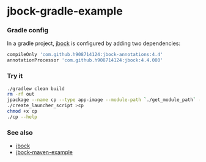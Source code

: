 # jbock-gradle-example

### Gradle config

In a gradle project,
[jbock](https://github.com/h908714124/jbock)
is configured by adding two dependencies:

````groovy
compileOnly 'com.github.h908714124:jbock-annotations:4.4'
annotationProcessor 'com.github.h908714124:jbock:4.4.000'
````

### Try it

````sh
./gradlew clean build
rm -rf out
jpackage --name cp --type app-image --module-path `./get_module_path` --module jbock.gradle.example/net.jbock.cp.CopyFile --dest out
./create_launcher_script >cp
chmod +x cp
./cp --help
````


### See also

* [jbock](https://github.com/h908714124/jbock)
* [jbock-maven-example](https://github.com/h908714124/jbock-maven-example)

